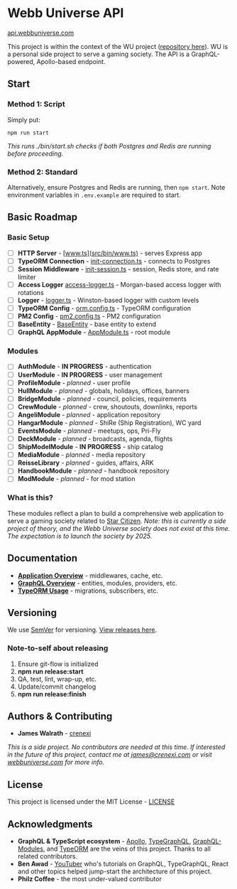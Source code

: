 # Webb Universe API
[api.webbuniverse.com](https://api.webbuniverse.com)

This project is within the context of the WU project ([repository here](https://github.com/crenexi/webb-universe)). WU is a personal side project to serve a gaming society. The API is a GraphQL-powered, Apollo-based endpoint.

## Start

### Method 1: Script

Simply put:

```
npm run start
```

*This runs ./bin/start.sh checks if both Postgres and Redis are running before proceeding.*

### Method 2: Standard

Alternatively, ensure Postgres and Redis are running, then `npm start`. Note environment variables in `.env.example` are required to start.

## Basic Roadmap

### Basic Setup

- [ ] **HTTP Server** - [www.ts](src/bin/www.ts) - serves Express app
- [ ] **TypeORM Connection** - [init-connection.ts](src/../dist/app/connect.js) - connects to Postgres
- [ ] **Session Middleware** - [init-session.ts](src/app/bootstrap/init-session.ts) - session, Redis store, and rate limiter
- [ ] **Access Logger** [access-logger.ts](src/app/middlewares/access-logger.ts) - Morgan-based access logger with rotations
- [ ] **Logger** - [logger.ts](src/services/logger/logger.ts) - Winston-based logger with custom levels
- [ ] **TypeORM Config** - [orm.config.ts](src/config/orm.config.ts) - TypeORM configuration
- [ ] **PM2 Config** - [pm2.config.ts](src/config/pm2.config.ts) - PM2 configuration
- [ ] **BaseEntity** - [BaseEntity](src/entities/_BaseEntity.ts) - base entity to extend
- [ ] **GraphQL AppModule** - [AppModule.ts](src/graphql/AppModule.ts) - root module

### Modules

- [ ] **AuthModule** - **IN PROGRESS** - authentication
- [ ] **UserModule** - **IN PROGRESS** - user management
- [ ] **ProfileModule** - *planned* - user profile
- [ ] **HullModule** - *planned* - globals, holidays, offices, banners
- [ ] **BridgeModule** - *planned* - council, policies, requirements
- [ ] **CrewModule** - *planned* - crew, shoutouts, downlinks, reports
- [ ] **AngeliModule** - *planned* - application repository
- [ ] **HangarModule** - *planned* - ShiRe (Ship Registration), WC yard
- [ ] **EventsModule** - *planned* - meetups, ops, Pri-Fly
- [ ] **DeckModule** - *planned* - broadcasts, agenda, flights
- [ ] **ShipModelModule** - **IN PROGRESS** - ship catalog
- [ ] **MediaModule** - *planned* - media repository
- [ ] **ReisseLibrary** - *planned* - guides, affairs, ARK
- [ ] **HandbookModule** - *planned* - handbook repository
- [ ] **ModModule** - *planned* - for mod station

### What is this?

These modules reflect a plan to build a comprehensive web application to serve a gaming society related to [Star Citizen](https://robertsspaceindustries.com/star-citizen/universe). *Note: this is currently a side project of theory, and the Webb Universe society does not exist at this time. The expectation is to launch the society by 2025.*

## Documentation

- **[Application Overview](src/README.md)** - middlewares, cache, etc.
- **[GraphQL Overview](src/graphql/README.md)** - entities, modules, providers, etc.
- **[TypeORM Usage](src/typeorm/README.md)** - migrations, subscribers, etc.

## Versioning

We use [SemVer](http://semver.org/) for versioning. [View releases here](https://github.com/crenexi/webb-universe-api/releases).

### Note-to-self about releasing

1. Ensure git-flow is initialized
1. **npm run release:start**
1. QA, test, lint, wrap-up, etc.
1. Update/commit changelog
1. **npm run release:finish**

## Authors & Contributing

* **James Walrath** - [crenexi](https://github.com/crenexi)

*This is a side project. No contributors are needed at this time. If interested in the future of this project, contact me at james@crenexi.com or visit [webbuniverse.com](https://webbuniverse.com) for more info.*

## License

This project is licensed under the MIT License - [LICENSE](LICENSE)

## Acknowledgments

* **GraphQL & TypeScript ecosystem** - [Apollo](https://www.apollographql.com/), [TypeGraphQL](https://typegraphql.com), [GraphQL-Modules](https://graphql-modules.com/), and [TypeORM](https://typeorm.io) are the veins of this project. Thanks to all related contributors.
* **Ben Awad** - [YouTuber](https://www.youtube.com/user/99baddawg) who's tutorials on GraphQL, TypeGraphQL, React and other topics helped jump-start the architecture of this project.
* **Philz Coffee** - the most under-valued contributor

